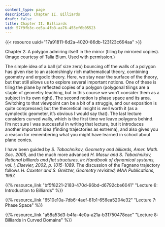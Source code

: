 ```yaml
---
content_type: page
description: Chapter II. Billiards
draft: false
title: Chapter II. Billiards
uid: 57f9fb3c-ce5a-4fb3-aa76-455ef6b05523
---
```

{{< resource uuid="17a91811-6d2a-4020-86db-123123c694aa" >}}

Chapter 2: A polygon admiring itself in the mirror (tiling by mirrored copies). (Image courtesy of Talia Blum. Used with permission.)

The simple idea of a ball (of size zero) bouncing off the walls of a polygon has given rise to an astonishingly rich mathematical theory, combining geometry and ergodic theory. Here, we stay near the surface of the theory, but that still allows us to explore several important notions. One of these is tiling the plane by reflected copies of a polygon (polygonal tilings are a staple of geometry teaching, but in this course we won’t consider them as a subject in its own right). The second notion is phase space and its area. Switching to that viewpoint can be a bit of a struggle, and our exposition is quite compressed; but the theoretical insight is well worth it (as a symplectic geometer, it’s obvious I would say that). The last lecture considers curved walls, which is the first time we leave polygons behind. I’m not sure I was successful in writing that lecture, but it introduces another important idea (finding trajectories as extrema), and also gives you a reason for remembering what you might have learned in school about plane conics.

I have been guided by *S. Tabachnikov, Geometry and billiards, Amer. Math. Soc. 2005,* and the much more advanced *H. Masur and S. Tabachnikov, Rational billiards and flat structures, in: Handbook of dynamical systems, vol. I, Elsevier, 2002, p. 1015-1089.* The discussion of the Fagnano trajectory follows *H. Coxeter and S. Greitzer, Geometry revisited, MAA Publications, 1967.*

{{% resource_link "bf5f8221-2183-470d-96bd-d6792cbe6041" "Lecture 6: Introduction to Billiards" %}}

{{% resource_link "6510e10a-7db6-4aef-81b1-656ea5204e32" "Lecture 7: Phase Space" %}}

{{% resource_link "a58a53d3-b4fa-4e0a-a21a-b31750478eac" "Lecture 8: Billiards in Curved Domains" %}}